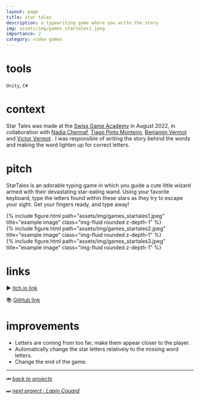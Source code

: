 ```yaml
---
layout: page
title: star tales
description: a typewriting game where you write the story
img: assets/img/games_startales1.jpeg
importance: 2
category: video games
---
```


# tools

`Unity`, `C#`

# context

Star Tales was made at the [Swiss Game Academy](https://gameacademy.ch/SGA/) in August 2022, in collaboration with [Nadia Chennaf](https://www.linkedin.com/in/nadiachennaf/?originalSubdomain=ch), [Tiago Pinto Monteiro](https://www.linkedin.com/in/tiagopintomonteiro/), [Benjamin Vermot](https://benjaminvermot.ch/index.html) and [Victor Vermot](https://www.linkedin.com/in/victor-vermot-petit-outhenin-02786b23b/) . I was responsible of writing the story behind the words and making the word lighten up for correct letters.

# pitch

StarTales is an adorable typing game in which you guide a cute little wizard armed with their devastating star-eating wand. Using your favorite keyboard, type the letters found within these stars as they try to escape your sight. Get your fingers ready, and type away!

<div class="row">
    <div class="col-sm mt-3 mt-md-0">
        {% include figure.html path="assets/img/games_startales1.jpeg" title="example image" class="img-fluid rounded z-depth-1" %}
    </div>
    <div class="col-sm mt-3 mt-md-0">
        {% include figure.html path="assets/img/games_startales2.jpeg" title="example image" class="img-fluid rounded z-depth-1" %}
    </div>
    <div class="col-sm mt-3 mt-md-0">
        {% include figure.html path="assets/img/games_startales3.jpeg" title="example image" class="img-fluid rounded z-depth-1" %}
    </div>
</div>

# links

▶️ [itch.io link](https://benjamin-vermot.itch.io/star-tales)

📚 [GitHub link](https://github.com/kennethrioja/startales)

# improvements

- Letters are coming from too far, make them appear closer to the player.
- Automatically change the star letters relatively to the missing word letters.
- Change the end of the game.

______

⏮ [*back to projects*](./..)

⏭ [*next project : Lapin Couard*](./../vg_lapincouard)
